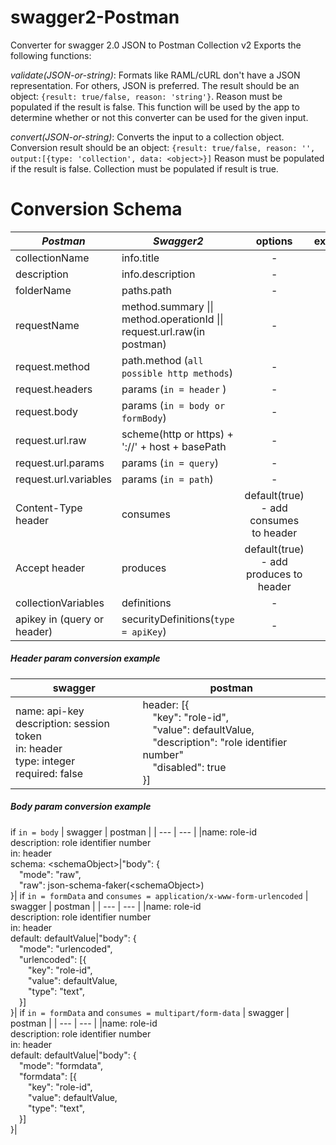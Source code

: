 # swagger2-Postman
Converter for swagger 2.0 JSON to Postman Collection v2
Exports the following functions:

*<ValidationResult> validate(JSON-or-string)*: Formats like RAML/cURL don't have a JSON representation. For others, JSON is preferred. The result should be an object: `{result: true/false, reason: 'string'}`. Reason must be populated if the result is false. This function will be used by the app to determine whether or not this converter can be used for the given input.

*<Conversion result> convert(JSON-or-string)*: Converts the input to a collection object. Conversion result should be an object: `{result: true/false, reason: '', output:[{type: 'collection', data: <object>}]` Reason must be populated if the result is false. Collection must be populated if result is true.

# Conversion Schema
| *Postman* | *Swagger2* | options | examples |
| --- | --- | :---: | :---: |
| collectionName | info.title | - | - |
| description | info.description | - | - |
| folderName | paths.path | - | - |
| requestName| method.summary \|\| method.operationId \|\| request.url.raw(in postman) | - | - |
| request.method | path.method (`all possible http methods`) | - | - |
| request.headers | params (`in = header` ) | - |<a href="#headers_example">here</a>|
| request.body | params (`in = body or formBody`) | - | <a href="#body_example">here</a> |
| request.url.raw | scheme(http or https) + '://' + host + basePath | - | - |
| request.url.params | params (`in = query`)| - | - |
| request.url.variables | params (`in = path`) | - | - |
| Content-Type header | consumes | default(true) - add consumes to header | - |
| Accept header | produces | default(true) - add produces to header | - |
| collectionVariables | definitions | - | - |
| apikey in (query or header) | securityDefinitions(`type = apiKey`) | - | - |

##### <a name="headers_example"></a>Header param conversion example
| swagger | postman |
| --- | --- |
| name: api-key	<br/>description: session token<br/>in: header<br/>type: integer<br/>required: false |header: [{<br/>&emsp;"key": "role-id",<br/>&emsp;"value": defaultValue,<br/>&emsp;"description": "role identifier number"<br>&emsp;"disabled": true<br>}]|
##### <a name="body_example"></a> Body param conversion example
if `in = body`
| swagger | postman |
| --- | --- |
|name: role-id<br/>description: role identifier number<br/>in: header<br/>schema: \<schemaObject\>|"body": {<br/>&emsp;"mode": "raw",<br/>&emsp;"raw": json-schema-faker(\<schemaObject\>)<br/>}|
if `in = formData` and `consumes = application/x-www-form-urlencoded` 
| swagger | postman |
| --- | --- |
|name: role-id<br/>description: role identifier number<br/>in: header<br/>default: defaultValue|"body": {<br/>&emsp;"mode": "urlencoded",<br/>&emsp;"urlencoded": [{<br/>&emsp;&emsp;"key": "role-id",<br/>&emsp;&emsp;"value": defaultValue,<br>&emsp;&emsp;"type": "text",<br>&emsp;}]<br/>}|
if `in = formData` and `consumes = multipart/form-data` 
| swagger | postman |
| --- | --- |
|name: role-id<br/>description: role identifier number<br/>in: header<br/>default: defaultValue|"body": {<br/>&emsp;"mode": "formdata",<br/>&emsp;"formdata": [{<br/>&emsp;&emsp;"key": "role-id",<br/>&emsp;&emsp;"value": defaultValue,<br>&emsp;&emsp;"type": "text",<br>&emsp;}]<br/>}|